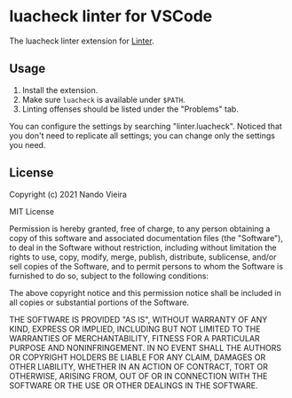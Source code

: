 # luacheck linter for VSCode

The luacheck linter extension for
[Linter](https://github.com/fnando/vscode-linter).

## Usage

1. Install the extension.
2. Make sure `luacheck` is available under `$PATH`.
3. Linting offenses should be listed under the "Problems" tab.

You can configure the settings by searching "linter.luacheck". Noticed that you
don't need to replicate all settings; you can change only the settings you need.

## License

Copyright (c) 2021 Nando Vieira

MIT License

Permission is hereby granted, free of charge, to any person obtaining a copy of
this software and associated documentation files (the "Software"), to deal in
the Software without restriction, including without limitation the rights to
use, copy, modify, merge, publish, distribute, sublicense, and/or sell copies of
the Software, and to permit persons to whom the Software is furnished to do so,
subject to the following conditions:

The above copyright notice and this permission notice shall be included in all
copies or substantial portions of the Software.

THE SOFTWARE IS PROVIDED "AS IS", WITHOUT WARRANTY OF ANY KIND, EXPRESS OR
IMPLIED, INCLUDING BUT NOT LIMITED TO THE WARRANTIES OF MERCHANTABILITY, FITNESS
FOR A PARTICULAR PURPOSE AND NONINFRINGEMENT. IN NO EVENT SHALL THE AUTHORS OR
COPYRIGHT HOLDERS BE LIABLE FOR ANY CLAIM, DAMAGES OR OTHER LIABILITY, WHETHER
IN AN ACTION OF CONTRACT, TORT OR OTHERWISE, ARISING FROM, OUT OF OR IN
CONNECTION WITH THE SOFTWARE OR THE USE OR OTHER DEALINGS IN THE SOFTWARE.
